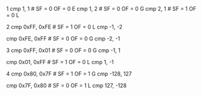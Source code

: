 1
  cmp 1, 1          # SF = 0  OF = 0  E
  cmp 1, 2          # SF = 0  OF = 0  G
  cmp 2, 1          # SF = 1  OF = 0  L

2
  cmp 0xFF, 0xFE    # SF = 1  OF = 0  L
  cmp -1, -2

  cmp 0xFE, 0xFF    # SF = 0  OF = 0  G
  cmp -2, -1

3
  cmp 0xFF, 0x01    # SF = 0  OF = 0  G
  cmp -1, 1

  cmp 0x01, 0xFF    # SF = 1  OF = 0  L
  cmp 1, -1

4
  cmp 0x80, 0x7F    # SF = 1  OF = 1  G
  cmp -128, 127
  
  cmp 0x7F, 0x80    # SF = 0  OF = 1  L
  cmp 127, -128


